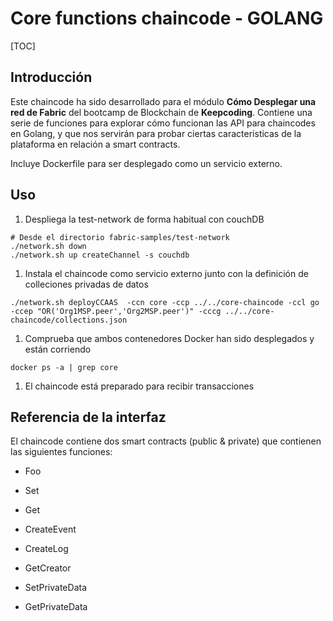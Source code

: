 # Core functions chaincode - GOLANG

[TOC]

## Introducción

Este chaincode ha sido desarrollado para el módulo **Cómo Desplegar una red de Fabric** del bootcamp de Blockchain de **Keepcoding**. Contiene una serie de funciones para explorar cómo funcionan las API para chaincodes en Golang, y que nos servirán para probar ciertas características de la plataforma en relación a smart contracts.

Incluye Dockerfile para ser desplegado como un servicio externo. 

## Uso

1. Despliega la test-network de forma habitual con couchDB
```
# Desde el directorio fabric-samples/test-network
./network.sh down
./network.sh up createChannel -s couchdb
```

1. Instala el chaincode como servicio externo junto con la definición de colleciones privadas de datos
```
./network.sh deployCCAAS  -ccn core -ccp ../../core-chaincode -ccl go -ccep "OR('Org1MSP.peer','Org2MSP.peer')" -cccg ../../core-chaincode/collections.json
```

1. Comprueba que ambos contenedores Docker han sido desplegados y están corriendo
```
docker ps -a | grep core
```

1. El chaincode está preparado para recibir transacciones

## Referencia de la interfaz

El chaincode contiene dos smart contracts (public & private) que contienen las siguientes funciones:
- Foo
- Set
- Get
- CreateEvent
- CreateLog
- GetCreator

- SetPrivateData
- GetPrivateData

